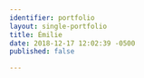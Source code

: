 ```yaml
---
identifier: portfolio
layout: single-portfolio
title: Émilie
date: 2018-12-17 12:02:39 -0500
published: false

---
```

